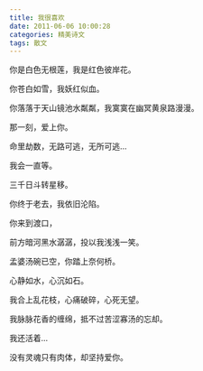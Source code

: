 ```yaml
---
title: 我很喜欢
date: 2011-06-06 10:00:28
categories: 精美诗文
tags: 散文
---
```


你是白色无根莲，我是红色彼岸花。

你苍白如雪，我妖红似血。

你落落于天山镜池水粼粼，我寞寞在幽冥黄泉路漫漫。

那一刻，爱上你。

命里劫数，无路可逃，无所可逃...

我会一直等。

三千日斗转星移。

你终于老去，我依旧沦陷。

你来到渡口，

前方暗河黑水潺潺，投以我浅浅一笑。

孟婆汤碗已空，你踏上奈何桥。

心静如水，心沉如石。

我合上乱花枝，心痛破碎，心死无望。

我脉脉花香的缠绵，抵不过苦涩寡汤的忘却。

我还活着...

没有灵魂只有肉体，却坚持爱你。
